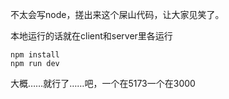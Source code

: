 不太会写node，搓出来这个屎山代码，让大家见笑了。

本地运行的话就在client和server里各运行

```
npm install
npm run dev
```

大概……就行了……吧，一个在5173一个在3000
